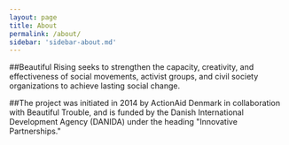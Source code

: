 ```yaml
---
layout: page
title: About
permalink: /about/
sidebar: 'sidebar-about.md'
---
```


##Beautiful Rising seeks to strengthen the capacity, creativity, and effectiveness of social movements, activist groups, and civil society organizations to achieve lasting social change.

##The project was initiated in 2014 by ActionAid Denmark in collaboration with Beautiful Trouble, and is funded by the Danish International Development Agency (DANIDA) under the heading "Innovative Partnerships."

